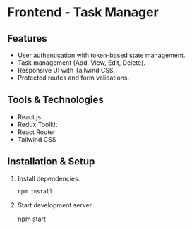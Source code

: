 # Frontend - Task Manager

## Features
- User authentication with token-based state management.
- Task management (Add, View, Edit, Delete).
- Responsive UI with Tailwind CSS.
- Protected routes and form validations.

## Tools & Technologies
- React.js
- Redux Toolkit
- React Router
- Tailwind CSS

## Installation & Setup
1. Install dependencies:
   ```bash
   npm install
2. Start development server

    npm start
